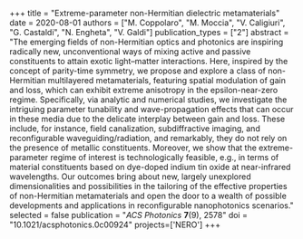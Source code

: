 +++
title = "Extreme-parameter non-Hermitian dielectric metamaterials"
date = 2020-08-01
authors = ["M. Coppolaro", "M. Moccia", "V. Caligiuri", "G. Castaldi", "N. Engheta", "V. Galdi"]
publication_types = ["2"]
abstract = "The emerging fields of non-Hermitian optics and photonics are inspiring radically new, unconventional ways of mixing active and passive constituents to attain exotic light–matter interactions. Here, inspired by the concept of parity-time symmetry, we propose and explore a class of non-Hermitian multilayered metamaterials, featuring spatial modulation of gain and loss, which can exhibit extreme anisotropy in the epsilon-near-zero regime. Specifically, via analytic and numerical studies, we investigate the intriguing parameter tunability and wave-propagation effects that can occur in these media due to the delicate interplay between gain and loss. These include, for instance, field canalization, subdiffractive imaging, and reconfigurable waveguiding/radiation, and remarkably, they do not rely on the presence of metallic constituents. Moreover, we show that the extreme-parameter regime of interest is technologically feasible, e.g., in terms of material constituents based on dye-doped indium tin oxide at near-infrared wavelengths. Our outcomes bring about new, largely unexplored dimensionalities and possibilities in the tailoring of the effective properties of non-Hermitian metamaterials and open the door to a wealth of possible developments and applications in reconfigurable nanophotonics scenarios."
selected = false
publication = "*ACS Photonics* **7**(9), 2578"
doi = "10.1021/acsphotonics.0c00924"
projects=['NERO']
+++

